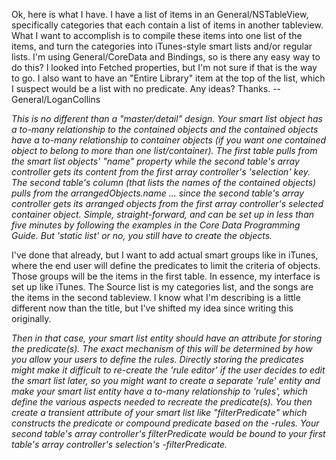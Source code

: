 Ok, here is what I have. I have a list of items in an General/NSTableView, specifically categories that each contain a list of items in another tableview. What I want to accomplish is to compile these items into one list of the items, and turn the categories into iTunes-style smart lists and/or regular lists. I'm using General/CoreData and Bindings, so is there any easy way to do this? I looked into Fetched properties, but I'm not sure if that is the way to go. I also want to have an "Entire Library" item at the top of the list, which I suspect would be a list with no predicate. Any ideas? Thanks. --General/LoganCollins

*This is no different than a "master/detail" design. Your smart list object has a to-many relationship to the contained objects and the contained objects have a to-many relationship to container objects (if you want one contained object to belong to more than one list/container). The first table pulls from the smart list objects' "name" property while the second table's array controller gets its content from the first array controller's 'selection' key. The second table's column (that lists the names of the contained objects) pulls from the arrangedObjects.name ... since the second table's array controller gets its arranged objects from the first array controller's selected container object. Simple, straight-forward, and can be set up in less than five minutes by following the examples in the Core Data Programming Guide. But 'static list' or no, you still have to create the objects.*

I've done that already, but I want to add actual smart groups like in iTunes, where the end user will define the predicates to limit the criteria of objects. Those groups will be the items in the first table. In essence, my interface is set up like iTunes. The Source list is my categories list, and the songs are the items in the second tableview. I know what I'm describing is a little different now than the title, but I've shifted my idea since writing this originally.

*Then in that case, your smart list entity should have an attribute for storing the predicate(s). The exact mechanism of this will be determined by how you allow your users to define the rules. Directly storing the predicates might make it difficult to re-create the 'rule editor' if the user decides to edit the smart list later, so you might want to create a separate 'rule' entity and make your smart list entity have a to-many relationship to 'rules', which define the various aspects needed to recreate the predicate(s). You then create a transient attribute of your smart list like "filterPredicate" which constructs the predicate or compound predicate based on the -rules. Your second table's array controller's filterPredicate would be bound to your first table's array controller's selection's -filterPredicate.*
